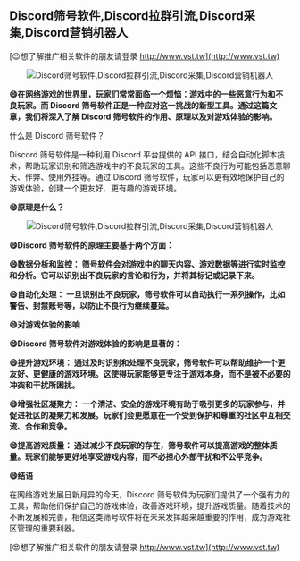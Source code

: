 ## **Discord筛号软件,Discord拉群引流,Discord采集,Discord营销机器人**

[😍想了解推广相关软件的朋友请登录 http://www.vst.tw](http://www.vst.tw)

 <center><img src="https://vst.tw/MP4/tuiguang/png/1.png" alt="Discord筛号软件,Discord拉群引流,Discord采集,Discord营销机器人"></center>

**😄在网络游戏的世界里，玩家们常常面临一个烦恼：游戏中的一些恶意行为和不良玩家。而 Discord 筛号软件正是一种应对这一挑战的新型工具。通过这篇文章，我们将深入了解 Discord 筛号软件的作用、原理以及对游戏体验的影响。**

什么是 Discord 筛号软件？

Discord 筛号软件是一种利用 Discord 平台提供的 API 接口，结合自动化脚本技术，帮助玩家识别和筛选游戏中的不良玩家的工具。这些不良行为可能包括恶意聊天、作弊、使用外挂等。通过 Discord 筛号软件，玩家可以更有效地保护自己的游戏体验，创建一个更友好、更有趣的游戏环境。

**😄原理是什么？**

 <center><img src="https://vst.tw/MP4/tuiguang/png/6.png" alt="Discord筛号软件,Discord拉群引流,Discord采集,Discord营销机器人"></center>

**😄Discord 筛号软件的原理主要基于两个方面：**

**😄数据分析和监控： 筛号软件会对游戏中的聊天内容、游戏数据等进行实时监控和分析。它可以识别出不良玩家的言论和行为，并将其标记或记录下来。**

**😄自动化处理： 一旦识别出不良玩家，筛号软件可以自动执行一系列操作，比如警告、封禁账号等，以防止不良行为继续蔓延。**

**😄对游戏体验的影响**

**😄Discord 筛号软件对游戏体验的影响是显著的：**

**😄提升游戏环境： 通过及时识别和处理不良玩家，筛号软件可以帮助维护一个更友好、更健康的游戏环境。这使得玩家能够更专注于游戏本身，而不是被不必要的冲突和干扰所困扰。**

**😄增强社区凝聚力： 一个清洁、安全的游戏环境有助于吸引更多的玩家参与，并促进社区的凝聚力和发展。玩家们会更愿意在一个受到保护和尊重的社区中互相交流、合作和竞争。**

**😄提高游戏质量： 通过减少不良玩家的存在，筛号软件可以提高游戏的整体质量。玩家们能够更好地享受游戏内容，而不必担心外部干扰和不公平竞争。**

**😄结语**

在网络游戏发展日新月异的今天，Discord 筛号软件为玩家们提供了一个强有力的工具，帮助他们保护自己的游戏体验，改善游戏环境，提升游戏质量。随着技术的不断发展和完善，相信这类筛号软件将在未来发挥越来越重要的作用，成为游戏社区管理的重要利器。

[😍想了解推广相关软件的朋友请登录 http://www.vst.tw](http://www.vst.tw)



